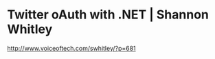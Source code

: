 <!--
id: 173475512
link: http://kevinisom.info/post/173475512/twitter-oauth-with-net-shannon-whitley
slug: twitter-oauth-with-net-shannon-whitley
date: Fri Aug 28 2009 14:48:07 GMT+1200 (NZST)
raw: {"blog_name":"kevinisom","id":173475512,"post_url":"http://kevinisom.info/post/173475512/twitter-oauth-with-net-shannon-whitley","slug":"twitter-oauth-with-net-shannon-whitley","type":"link","date":"2009-08-28 02:48:07 GMT","timestamp":1251427687,"state":"published","format":"html","reblog_key":"kGbXuTM2","tags":[],"short_url":"http://tmblr.co/Zw68YyALmQu","highlighted":[],"feed_item":"http://www.voiceoftech.com/swhitley/?p=681","from_feed_id":"650234","note_count":0,"title":"Twitter oAuth with .NET | Shannon Whitley","url":"http://www.voiceoftech.com/swhitley/?p=681","description":""}
publish: 2009-08-028
tags: 
title: Twitter oAuth with .NET | Shannon Whitley
-->


Twitter oAuth with .NET | Shannon Whitley
=========================================

<http://www.voiceoftech.com/swhitley/?p=681>

